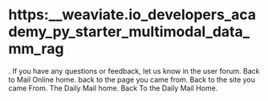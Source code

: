 # https:\_\_weaviate.io_developers_academy_py_starter_multimodal_data_mm_rag

. If you have any questions or feedback, let us know in the user forum. Back to Mail Online home. back to the page you came from.  Back to the site you came From.  The Daily Mail home. Back To the Daily Mail Home.
